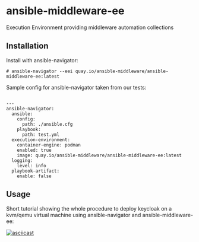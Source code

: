 # ansible-middleware-ee

Execution Environment providing middleware automation collections


## Installation

Install with ansible-navigator:

```
# ansible-navigator --eei quay.io/ansible-middleware/ansible-middleware-ee:latest
```

Sample config for ansible-navigator taken from our tests:

```

---
ansible-navigator:
  ansible:
    config:
      path: ./ansible.cfg
    playbook:
      path: test.yml
  execution-environment:
    container-engine: podman
    enabled: true
    image: quay.io/ansible-middleware/ansible-middleware-ee:latest
  logging:
    level: info
  playbook-artifact:
    enable: false
```


## Usage

Short tutorial showing the whole procedure to deploy keycloak on a kvm/qemu virtual machine using ansible-navigator and ansible-middleware-ee:

[![asciicast](https://asciinema.org/a/477628.png)](https://asciinema.org/a/477628?autoplay=1)

